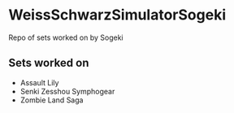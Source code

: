 # WeissSchwarzSimulatorSogeki
Repo of sets worked on by Sogeki

## Sets worked on
- Assault Lily
- Senki Zesshou Symphogear
- Zombie Land Saga
